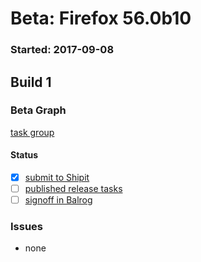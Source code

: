 # Beta: Firefox 56.0b10

### Started: 2017-09-08

## Build 1

### Beta Graph
[task group](https://tools.taskcluster.net/push-inspector/#/EHY3xqeoQBahX6PVt4KKfg)


#### Status
- [x] [submit to Shipit](https://wiki.mozilla.org/Release:Release_Automation_on_Mercurial:Starting_a_Release#Submit_to_Ship_It)
- [ ] [published release tasks](../how-tos/relpro.md#4-publish-release)
- [ ] [signoff in Balrog](../how-tos/relpro.md#3-signoffs)

### Issues
- none



